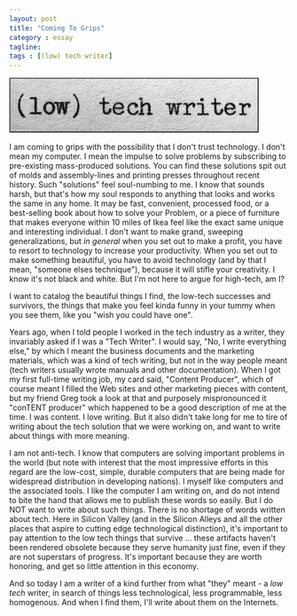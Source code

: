 ```yaml
---
layout: post
title: "Coming To Grips"
category : essay
tagline:
tags : [(low) tech writer]
---
```

[![low tech writer](/assets/ltw/header14.jpg)](http://bit.ly/lowtechwriter)

I am coming to grips with the possibility that I don't trust technology. I don't mean my computer. I mean the impulse to solve problems by subscribing to pre-existing mass-produced solutions. You can find these solutions spit out of molds and assembly-lines and printing presses throughout recent history. Such "solutions" feel soul-numbing to me. I know that sounds harsh, but that's how my soul responds to anything that looks and works the same in any home. It may be fast, convenient, processed food, or a best-selling book about how to solve your Problem, or a piece of furniture that makes everyone within 10 miles of Ikea feel like the exact same unique and interesting individual. I don't want to make grand, sweeping generalizations, but *in general* when you set out to make a profit, you have to resort to technology to increase your productivity. When you set out to make something beautiful, you have to avoid technology (and by that I mean, "someone elses technique"), because it will stifle your creativity. I know it's not black and white. But I'm not here to argue for high-tech, am I?

I want to catalog the beautiful things I find, the low-tech successes and survivors, the things that make you feel kinda funny in your tummy when you see them, like you "wish you could have one".


Years ago, when I told people I worked in the tech industry as a writer, they invariably asked if I was a "Tech Writer". I would say, "No, I write everything else," by which I meant the business documents and the marketing materials, which was a kind of tech writing, but not in the way people meant (tech writers usually wrote manuals and other documentation). When I got my first full-time writing job, my card said, "Content Producer", which of course meant I filled the Web sites and other marketing pieces with content, but my friend Greg took a look at that and purposely mispronounced it "conTENT producer" which happened to be a good description of me at the time. I was content. I love writing. But it also didn't take long for me to tire of writing about the tech solution that we were working on, and want to write about things with more meaning.

I am not anti-tech. I know that computers are solving important problems in the world (but note with interest that the most impressive efforts in this regard are the low-cost, simple, durable computers that are being made for widespread distribution in developing nations). I myself like computers and the associated tools. I like the computer I am writing on, and do not intend to bite the hand that allows me to publish these words so easily. But I do NOT want to write about such things. There is no shortage of words written about tech. Here in Silicon Valley (and in the Silicon Alleys and all the other places that aspire to cutting edge technological distinction), it's important to pay attention to the low tech things that survive ... these artifacts haven't been rendered obsolete because they serve humanity just fine, even if they are not superstars of progress. It's important because they are worth honoring, and get so little attention in this economy.

And so today I am a writer of a kind further from what "they" meant - a *low tech* writer, in search of things less technological, less programmable, less homogenous. And when I find them, I'll write about them on the Internets.


